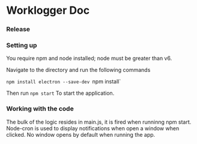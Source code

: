 # Worklogger Doc

### Release
[Download the latest v3.0 release here]: http://www.reddit.com

### Setting up

You require npm and node installed; node must be greater than v6.

Navigate to the directory and run the following commands

`npm install electron --save-dev
`npm install`

Then run
`npm start`
To start the application.

### Working with the code

The bulk of the logic resides in main.js, it is fired when runninng npm start. Node-cron is used to display notifications when open a window when clicked.
No window opens by default when running the app.
###
